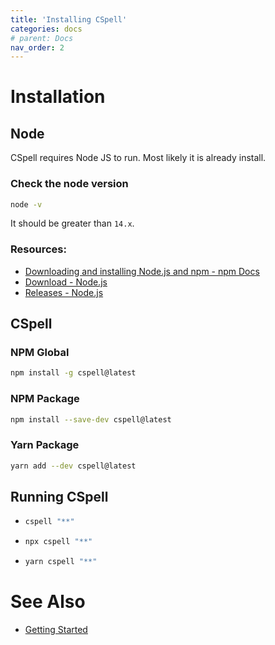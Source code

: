 ```yaml
---
title: 'Installing CSpell'
categories: docs
# parent: Docs
nav_order: 2
---
```


# Installation

## Node

CSpell requires Node JS to run. Most likely it is already install.

### **Check the node version**

```sh
node -v
```

It should be greater than `14.x`.

### Resources:

- [Downloading and installing Node.js and npm - npm Docs](https://docs.npmjs.com/downloading-and-installing-node-js-and-npm)
- [Download - Node.js](https://nodejs.org/en/download/)
- [Releases - Node.js](https://nodejs.org/en/about/releases/)

## CSpell

### **NPM Global**

```sh
npm install -g cspell@latest
```

### **NPM Package**

```sh
npm install --save-dev cspell@latest
```

### **Yarn Package**

```sh
yarn add --dev cspell@latest
```

## Running CSpell

- ```sh
  cspell "**"
  ```
- ```sh
  npx cspell "**"
  ```
- ```sh
  yarn cspell "**"
  ```

# See Also

- [Getting Started](./getting-started.md)
